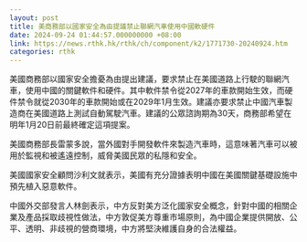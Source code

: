 ```yaml
---
layout: post
title: 美商務部以國家安全為由提議禁止聯網汽車使用中國軟硬件
date: 2024-09-24 01:44:57.000000000 +08:00
link: https://news.rthk.hk/rthk/ch/component/k2/1771730-20240924.htm
categories: rthk
---
```


美國商務部以國家安全擔憂為由提出建議，要求禁止在美國道路上行駛的聯網汽車，使用中國的關鍵軟件和硬件。其中軟件禁令從2027年的車款開始生效，而硬件禁令就從2030年的車款開始或在2029年1月生效。建議亦要求禁止中國汽車製造商在美國道路上測試自動駕駛汽車。建議的公眾諮詢期為30天，商務部希望在明年1月20日前最終確定這項提案。

美國商務部長雷蒙多說，當外國對手開發軟件來製造汽車時，這意味著汽車可以被用於監視和被遙遠控制，威脅美國民眾的私隱和安全。

美國國家安全顧問沙利文就表示，美國有充分證據表明中國在美國關鍵基礎設施中預先植入惡意軟件。

中國外交部發言人林劍表示，中方反對美方泛化國家安全概念，針對中國的相關企業及產品採取歧視性做法，中方敦促美方尊重市場原則，為中國企業提供開放、公平、透明、非歧視的營商環境，中方將堅決維護自身的合法權益。
